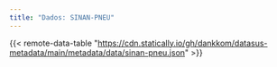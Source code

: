 ```yaml
---
title: "Dados: SINAN-PNEU"
---
```


{{< remote-data-table "https://cdn.statically.io/gh/dankkom/datasus-metadata/main/metadata/data/sinan-pneu.json" >}}
